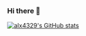 ### Hi there 👋

<!--
**alx4329/alx4329** is a ✨ _special_ ✨ repository because its `README.md` (this file) appears on your GitHub profile.

Here are some ideas to get you started:

- 🔭 I’m currently working on ...
- 🌱 I’m currently learning ...
- 👯 I’m looking to collaborate on ...
- 🤔 I’m looking for help with ...
- 💬 Ask me about ...
- 📫 How to reach me: ...
- 😄 Pronouns: ...
- ⚡ Fun fact: ...
-->
[![alx4329's GitHub stats](https://github-readme-stats.vercel.app/api?username=alx4329)](https://github.com/anuraghazra/github-readme-stats)
